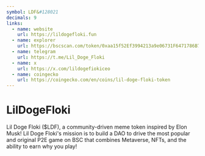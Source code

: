 ```yaml
---
symbol: LDF&#128021
decimals: 9
links:
  - name: website
    url: https://lildogefloki.fun
  - name: explorer
    url: https://bscscan.com/token/0xaa15f52Ef3994213a9e06731F6471786B75372CC
  - name: telegram
    url: https://t.me/Lil_Doge_Floki
  - name: x
    url: https://x.com/lildogefiokiceo
  - name: coingecko
    url: https://coingecko.com/en/coins/lil-doge-floki-token
---
```


# LilDogeFloki

Lil Doge Floki ($LDF), a community-driven meme token inspired by Elon Musk! Lil Doge Floki's mission is to build a DAO to drive the most popular and original P2E game on BSC that combines Metaverse, NFTs, and the ability to earn why you play!
